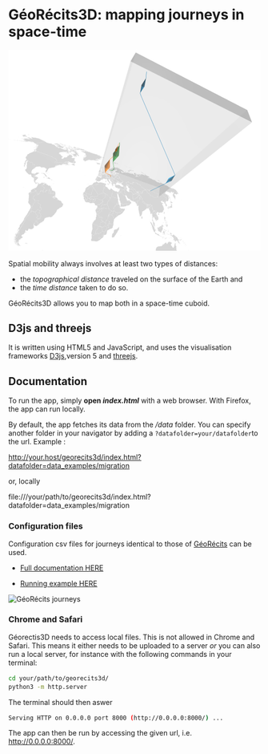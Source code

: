 # GéoRécits3D: mapping journeys in space-time

![GéoRécits journeys](img/georecits3d.png)

Spatial mobility always involves at least two types of distances:

- the _topographical distance_ traveled on the surface of the Earth and
- the _time distance_ taken to do so.

GéoRécits3D allows you to map both in a space-time cuboid. 

## D3js and threejs

It is written using HTML5 and JavaScript, and uses the visualisation frameworks [D3js](https://github.com/d3/d3),version 5 and [threejs](https://github.com/mrdoob/three.js).

## Documentation

To run the app, simply __open _index.html___ with a web browser. With Firefox, the app can run locally.

By default, the app fetches its data from the _/data_ folder. You can specify another folder in your navigator by adding a ```?datafolder=your/datafolder```to the url. Example :

http://your.host/georecits3d/index.html?datafolder=data_examples/migration

or, locally

file:///your/path/to/georecits3d/index.html?datafolder=data_examples/migration

### Configuration files

Configuration csv files for journeys identical to those of [GéoRécits](https://github.com/aourednik/georecits) can be used.

- [Full documentation HERE](https://ourednik.info/georecits3d/)

- [Running example HERE](https://ourednik.info/georecits3d/v01/)

![GéoRécits journeys](img/georecits3d.gif)

### Chrome and Safari

Géorectis3D needs to access local files. This is not allowed in Chrome and Safari. This means it either needs to be uploaded to a server _or_ you can also run a local server, for instance with the following commands in your terminal:

```bash
cd your/path/to/georecits3d/
python3 -m http.server
```

The terminal should then aswer

```bash
Serving HTTP on 0.0.0.0 port 8000 (http://0.0.0.0:8000/) ...
```
The app can then be run by accessing the given url, i.e. http://0.0.0.0:8000/.